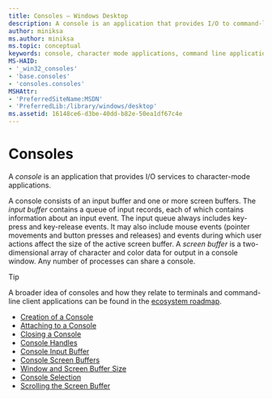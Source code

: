 ```yaml
---
title: Consoles – Windows Desktop 
description: A console is an application that provides I/O to command-line applications. 
author: miniksa
ms.author: miniksa
ms.topic: conceptual
keywords: console, character mode applications, command line applications, terminal applications, console api
MS-HAID:
- '_win32_consoles'
- 'base.consoles'
- 'consoles.consoles'
MSHAttr:
- 'PreferredSiteName:MSDN'
- 'PreferredLib:/library/windows/desktop'
ms.assetid: 16148ce6-d3be-40dd-b82e-50ea1df67c4e
---
```


# Consoles

A *console* is an application that provides I/O services to character-mode applications.

A console consists of an input buffer and one or more screen buffers. The *input buffer* contains a queue of input records, each of which contains information about an input event. The input queue always includes key-press and key-release events. It may also include mouse events (pointer movements and button presses and releases) and events during which user actions affect the size of the active screen buffer. A *screen buffer* is a two-dimensional array of character and color data for output in a console window. Any number of processes can share a console.

> [!TIP]
>A broader idea of consoles and how they relate to terminals and command-line client applications can be found in the [ecosystem roadmap](ecosystem-roadmap.md).

- [Creation of a Console](creation-of-a-console.md)
- [Attaching to a Console](attaching-to-a-console.md)
- [Closing a Console](closing-a-console.md)
- [Console Handles](console-handles.md)
- [Console Input Buffer](console-input-buffer.md)
- [Console Screen Buffers](console-screen-buffers.md)
- [Window and Screen Buffer Size](window-and-screen-buffer-size.md)
- [Console Selection](console-selection.md)
- [Scrolling the Screen Buffer](scrolling-the-screen-buffer.md)
